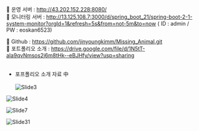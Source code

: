 🎯 운영 서버 : http://43.202.152.228:8080/ <br>
🎯 모니터링 서버 : http://13.125.108.7:3000/d/spring_boot_21/spring-boot-2-1-system-monitor?orgId=1&refresh=5s&from=not-5m&to=now  ( ID : admin /  PW : eoskan6523)

📓 Github : https://github.com/jinyoungkimm/Missing_Animal.git<br>
📓 포트폴리오 소개 : https://drive.google.com/file/d/1N5tT-aIa9qvNmsos2j6m8tHk--eBJHfy/view?usp=sharing<br><br>

 - 포프폴리오 소개 자료 中 <br><br>
![Slide3](https://github.com/jinyoungkimm/Missing_Animal/assets/100742333/808a6caa-6065-40a7-b815-317c35038961)


![Slide4](https://github.com/jinyoungkimm/Missing_Animal/assets/100742333/3f0cacb1-8d27-4ac2-87c5-ec7e3e8ace9f)


![Slide7](https://github.com/jinyoungkimm/Missing_Animal/assets/100742333/c165bd60-fca4-4a1e-9316-e81aacfb34f0)


![Slide31](https://github.com/jinyoungkimm/Missing_Animal/assets/100742333/e27d89d9-ce0b-4abe-8a9c-d6e2762b62b0)






